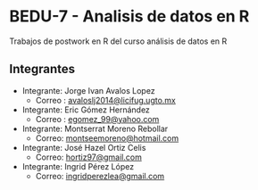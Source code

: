 # BEDU-7 - Analisis de datos en R
Trabajos de postwork en R del curso análisis de datos en R

## Integrantes
  - Integrante: Jorge Ivan Avalos Lopez
      - Correo : avaloslj2014@licifug.ugto.mx
  - Integrante: Eric Gómez Hernández
     - Correo : egomez_99@yahoo.com
  - Integrante: Montserrat Moreno Rebollar
     - Correo: montseemoreno@hotmail.com
  - Integrante: José Hazel Ortiz Celis
     - Correo: hortiz97@gmail.com
  - Integrante: Ingrid Pérez López
     - Correo: ingridperezlea@gmail.com 

  
